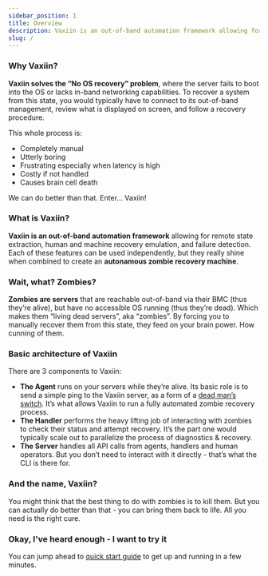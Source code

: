 ```yaml
---
sidebar_position: 1
title: Overview
description: Vaxiin is an out-of-band automation framework allowing for remote state extraction, human and machine recovery emulation, and failure detection. In a nutshell, it helps you handle zombies.
slug: /
---
```


### Why Vaxiin?

**Vaxiin solves the “No OS recovery” problem**, where the server fails to boot into the OS or lacks in-band networking capabilities. To recover a system from this state, you would typically have to connect to its out-of-band management, review what is displayed on screen, and follow a recovery procedure.

This whole process is:
* Completely manual
* Utterly boring
* Frustrating especially when latency is high
* Costly if not handled
* Causes brain cell death

We can do better than that. Enter... Vaxiin!

### What is Vaxiin?

**Vaxiin is an out-of-band automation framework** allowing for remote state extraction, human and machine recovery emulation, and failure detection. Each of these features can be used independently, but they really shine when combined to create an **autonamous zombie recovery machine**.

### Wait, what? Zombies?

**Zombies are servers** that are reachable out-of-band via their BMC (thus they’re alive), but have no accessible OS running (thus they’re dead). Which makes them “living dead servers”, aka “zombies”. By forcing you to manually recover them from this state, they feed on your brain power. How cunning of them.

### Basic architecture of Vaxiin

There are 3 components to Vaxiin:
* **The Agent** runs on your servers while they’re alive. Its basic role is to send a simple ping to the Vaxiin server, as a form of a [dead man’s switch](https://en.wikipedia.org/wiki/Dead_man%27s_switch). It’s what allows Vaxiin to run a fully automated zombie recovery process.
* **The Handler** performs the heavy lifting job of interacting with zombies to check their status and attempt recovery. It’s the part one would typically scale out to parallelize the process of diagnostics & recovery.
* **The Server** handles all API calls from agents, handlers and human operators. But you don’t need to interact with it directly - that’s what the CLI is there for.

### And the name, Vaxiin?

You might think that the best thing to do with zombies is to kill them. But you can actually do better than that - you can bring them back to life. All you need is the right cure.

### Okay, I've heard enough - I want to try it

You can jump ahead to [quick start guide](../getting-started/quick-start) to get up and running in a few minutes.
